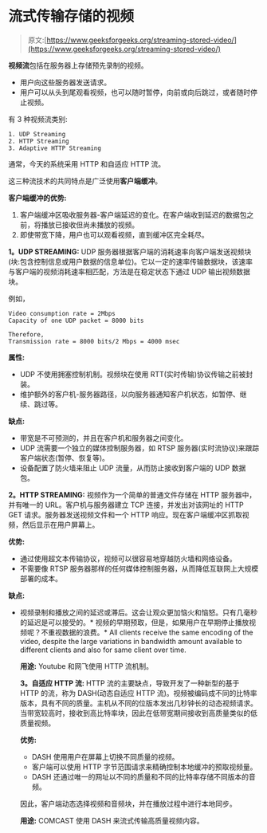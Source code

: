 # 流式传输存储的视频

> 原文:[https://www.geeksforgeeks.org/streaming-stored-video/](https://www.geeksforgeeks.org/streaming-stored-video/)

**视频流**包括在服务器上存储预先录制的视频。

*   用户向这些服务器发送请求。
*   用户可以从头到尾观看视频，也可以随时暂停，向前或向后跳过，或者随时停止视频。

有 3 种视频流类别:

```
1. UDP Streaming
2. HTTP Streaming
3. Adaptive HTTP Streaming 
```

通常，今天的系统采用 HTTP 和自适应 HTTP 流。

这三种流技术的共同特点是广泛使用**客户端缓冲**。

**客户端缓冲的优势:**

1.  客户端缓冲区吸收服务器-客户端延迟的变化。在客户端收到延迟的数据包之前，将播放已接收但尚未播放的视频。
2.  即使带宽下降，用户也可以观看视频，直到缓冲区完全耗尽。

**1。UDP STREAMING:**
UDP 服务器根据客户端的消耗速率向客户端发送视频块(块:包含控制信息或用户数据的信息单位)。它以一定的速率传输数据块，该速率与客户端的视频消耗速率相匹配，方法是在稳定状态下通过 UDP 输出视频数据块。

例如，

```
Video consumption rate = 2Mbps
Capacity of one UDP packet = 8000 bits

Therefore, 
Transmission rate = 8000 bits/2 Mbps = 4000 msec 
```

**属性:**

*   UDP 不使用拥塞控制机制。视频块在使用 RTT(实时传输)协议传输之前被封装。
*   维护额外的客户机-服务器路径，以向服务器通知客户机状态，如暂停、继续、跳过等。

**缺点:**

*   带宽是不可预测的，并且在客户机和服务器之间变化。
*   UDP 流需要一个独立的媒体控制服务器，如 RTSP 服务器(实时流协议)来跟踪客户端状态(暂停、恢复等)。
*   设备配置了防火墙来阻止 UDP 流量，从而防止接收到客户端的 UDP 数据包。

**2。HTTP STREAMING:**
视频作为一个简单的普通文件存储在 HTTP 服务器中，并有唯一的 URL。客户机与服务器建立 TCP 连接，并发出对该网址的 HTTP GET 请求。服务器发送视频文件和一个 HTTP 响应。现在客户端缓冲区抓取视频，然后显示在用户屏幕上。

**优势:**

*   通过使用超文本传输协议，视频可以很容易地穿越防火墙和网络设备。
*   不需要像 RTSP 服务器那样的任何媒体控制服务器，从而降低互联网上大规模部署的成本。

**缺点:**

*   视频录制和播放之间的延迟或滞后。这会让观众更加恼火和恼怒。只有几毫秒的延迟是可以接受的。*   视频的早期预取，但是，如果用户在早期停止播放视频呢？不重视数据的浪费。*   All clients receive the same encoding of the video, despite the large variations in bandwidth amount available to different clients and also for same client over time.

    **用途:**
    Youtube 和网飞使用 HTTP 流机制。

    **3。自适应 HTTP 流:**
    HTTP 流的主要缺点，导致开发了一种新型的基于 HTTP 的流，称为 DASH(动态自适应 HTTP 流)。视频被编码成不同的比特率版本，具有不同的质量。主机从不同的位版本发出几秒钟长的动态视频请求。当带宽较高时，接收到高比特率块，因此在低带宽期间接收到高质量类似的低质量视频。

    **优势:**

    *   DASH 使用用户在屏幕上切换不同质量的视频。
    *   客户端可以使用 HTTP 字节范围请求来精确控制本地缓冲的预取视频量。
    *   DASH 还通过唯一的网址以不同的质量和不同的比特率存储不同版本的音频。

    因此，客户端动态选择视频和音频块，并在播放过程中进行本地同步。

    **用途:**
    COMCAST 使用 DASH 来流式传输高质量视频内容。